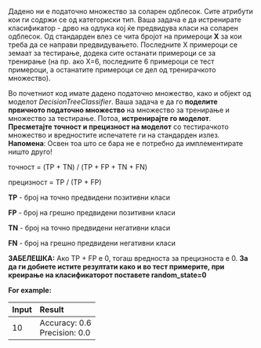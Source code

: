 Дадено ни е податочно множество за соларен одблесок. Сите атрибути кои ги содржи се од категориски тип. Ваша задача е да истренирате класификатор - дрво на одлука кој ќе предвидува класи на соларен одблесок. Од стандарден влез се чита бројот на примероци **X** за кои треба да се направи предвидувањето. Последните X примероци се земаат за тестирање, додека сите останати примероци се за тренирање (на пр. ако X=6, последните 6 примероци се тест примероци, а останатите примероци се дел од тренирачкото множество). 

Во почетниот код имате дадено податочно множество, како и објект од моделот _DecisionTreeClassifier_. Ваша задача е да го **поделите првичното податочно множество** на множество за тренирање и множество за тестирање. Потоа, **истренирајте го моделот**. **Пресметајте точност и прецизност на моделот** со тестирачкото множество и вредностите испечатете ги на стандарден излез. **Напомена**: Освен тоа што се бара не е потребно да имплементирате ништо друго!

точност = (TP + TN) / (TP + FP + TN + FN)

прецизност = TP / (TP + FP)


**TP** - број на точно предвидени позитивни класи

**FP** - број на грешно предвидени позитивни класи

**TN** - број на точно предвидени негативни класи

**FN** - број на грешно предвидени негативни класи


**ЗАБЕЛЕШКА:** Ако TP + FP е 0, тогаш вредноста за прецизноста е 0.
**За да ги добиете истите резултати како и во тест примерите, при креирање на класификаторот поставете random_state=0**

**For example:**

| Input      | Result                           |
|:-----------|:---------------------------------|
| 10         | Accuracy: 0.6<br/>Precision: 0.0 |